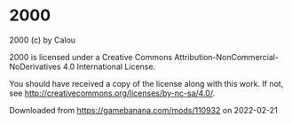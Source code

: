 # $2000$

$2000$ (c) by Calou

$2000$ is licensed under a
Creative Commons Attribution-NonCommercial-NoDerivatives 4.0 International License.

You should have received a copy of the license along with this
work. If not, see <http://creativecommons.org/licenses/by-nc-sa/4.0/>.

Downloaded from https://gamebanana.com/mods/110932 on 2022-02-21